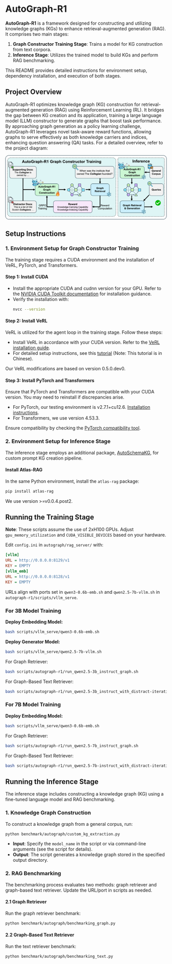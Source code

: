 # AutoGraph-R1

**AutoGraph-R1** is a framework designed for constructing and utilizing knowledge graphs (KGs) to enhance retrieval-augmented generation (RAG). It comprises two main stages:

1. **Graph Constructor Training Stage**: Trains a model for KG construction from text corpora.
2. **Inference Stage**: Utilizes the trained model to build KGs and perform RAG benchmarking.

This README provides detailed instructions for environment setup, dependency installation, and execution of both stages.

## Project Overview

AutoGraph-R1 optimizes knowledge graph (KG) construction for retrieval-augmented generation (RAG) using Reinforcement Learning (RL). It bridges the gap between KG creation and its application, training a large language model (LLM) constructor to generate graphs that boost task performance. By approaching graph generation as a policy learning challenge, AutoGraph-R1 leverages novel task-aware reward functions, allowing graphs to serve effectively as both knowledge carriers and indices, enhancing question answering (QA) tasks. For a detailed overview, refer to the project diagram:

![AutoGraph-R1 Overview](image/autograph-r1.png)

## Setup Instructions

### 1. Environment Setup for Graph Constructor Training

The training stage requires a CUDA environment and the installation of VeRL, PyTorch, and Transformers.

#### Step 1: Install CUDA

- Install the appropriate CUDA and cudnn version for your GPU. Refer to the [NVIDIA CUDA Toolkit documentation](https://developer.nvidia.com/cuda-downloads) for installation guidance.
- Verify the installation with:
  ```bash
  nvcc --version
  ```

#### Step 2: Install VeRL

VeRL is utilized for the agent loop in the training stage. Follow these steps:

- Install VeRL in accordance with your CUDA version. Refer to the [VeRL installation guide](https://verl.readthedocs.io/en/v0.5.x/start/install.html#install-from-custom-environment).
- For detailed setup instructions, see this [tutorial](https://github.com/zhaochenyang20/Awesome-ML-SYS-Tutorial/blob/703711904b3f69a187068916b29264c310f056cc/rlhf/verl/multi-turn/tool_examples/agent_loop.md) (Note: This tutorial is in Chinese).

Our VeRL modifications are based on version 0.5.0.dev0.

#### Step 3: Install PyTorch and Transformers

Ensure that PyTorch and Transformers are compatible with your CUDA version. You may need to reinstall if discrepancies arise.

- For PyTorch, our testing environment is v2.7.1+cu12.6. [Installation instructions](https://pytorch.org/get-started/previous-versions/).
- For Transformers, we use version 4.53.3.

Ensure compatibility by checking the [PyTorch compatibility tool](https://pytorch.org/get-started/locally/).

### 2. Environment Setup for Inference Stage

The inference stage employs an additional package, [AutoSchemaKG](https://github.com/HKUST-KnowComp/AutoSchemaKG), for custom prompt KG creation pipeline.

#### Install Atlas-RAG

In the same Python environment, install the `atlas-rag` package:

```bash
pip install atlas-rag
```

We use version >=v0.0.4.post2.

## Running the Training Stage

**Note**: These scripts assume the use of 2xH100 GPUs. Adjust `gpu_memory_utilization` and `CUDA_VISIBLE_DEVICES` based on your hardware.

Edit `config.ini` in `autograph/rag_server/` with:

```ini
[vllm]
URL = http://0.0.0.0:8129/v1
KEY = EMPTY
[vllm_emb]
URL = http://0.0.0.0:8128/v1
KEY = EMPTY
```

URLs align with ports set in `qwen3-0.6b-emb.sh` and `qwen2.5-7b-vllm.sh` in `autograph-r1/scripts/vllm_serve`.

### For 3B Model Training

**Deploy Embedding Model:**

```bash
bash scripts/vllm_serve/qwen3-0.6b-emb.sh
```

**Deploy Generator Model:**

```bash
bash scripts/vllm_serve/qwen2.5-7b-vllm.sh
```

For Graph Retriever:

```bash
bash scripts/autograph-r1/run_qwen2.5-3b_instruct_graph.sh
```

For Graph-Based Text Retriever:

```bash
bash scripts/autograph-r1/run_qwen2.5-3b_instruct_with_distract-iterative-hipporag-2.sh
```

### For 7B Model Training

**Deploy Embedding Model:**

```bash
bash scripts/vllm_serve/qwen3-0.6b-emb.sh
```

For Graph Retriever:

```bash
bash scripts/autograph-r1/run_qwen2.5-7b_instruct_graph.sh
```

For Graph-Based Text Retriever:

```bash
bash scripts/autograph-r1/run_qwen2.5-7b-instruct_with_distract-iterative-hipporag-2.sh
```

## Running the Inference Stage

The inference stage includes constructing a knowledge graph (KG) using a fine-tuned language model and RAG benchmarking.

### 1. Knowledge Graph Construction

To construct a knowledge graph from a general corpus, run:

```bash
python benchmark/autograph/custom_kg_extraction.py
```

- **Input**: Specify the `model_name` in the script or via command-line arguments (see the script for details).
- **Output**: The script generates a knowledge graph stored in the specified output directory.

### 2. RAG Benchmarking

The benchmarking process evaluates two methods: graph retriever and graph-based text retriever. Update the URL/port in scripts as needed.

#### 2.1 Graph Retriever

Run the graph retriever benchmark:

```bash
python benchmark/autograph/benchmarking_graph.py
```

#### 2.2 Graph-Based Text Retriever

Run the text retriever benchmark:

```bash
python benchmark/autograph/benchmarking_text.py
```